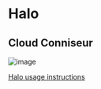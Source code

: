 # Halo
## Cloud Conniseur
![image](https://user-images.githubusercontent.com/104687767/166182540-fc4f981c-9dc6-45b3-8976-4fde72f70dee.png)

[Halo usage instructions](https://github.com/BeyondCombustion/The-Consensus/blob/main/Artisan/Cloud%20Connoisseur/Halo/Instructions.md)
